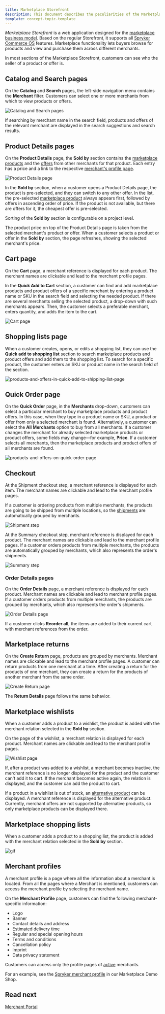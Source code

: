 ```yaml
---
title: Marketplace Storefront
description: This document describes the peculiarities of the Marketplace Storefront application.
template: concept-topic-template
---
```


*Marketplace Storefront* is a web application designed for the [marketplace business model](/docs/marketplace/user/intro-to-spryker-marketplace/marketplace-concept.html). Based on the regular Storefront, it supports all [Spryker Commerce OS](/docs/scos/user/intro-to-spryker/intro-to-spryker.html) features. Marketplace functionality lets buyers browse for products and view and purchase them across different merchants.

In most sections of the Marketplace Storefront, customers can see who the seller of a product or offer is.

## Catalog and Search pages

On the **Catalog** and **Search** pages, the left-side navigation menu contains the **Merchant** filter. Customers can select one or more merchants from which to view products or offers.

![Catalog and Search pages](https://spryker.s3.eu-central-1.amazonaws.com/docs/Marketplace/user+guides/Intro+to+the+Spryker+Marketplace/Marketplace+Storefront/catalog-and-search-pages.png)

If searching by merchant name in the search field, products and offers of the relevant merchant are displayed in the search suggestions and search results.

## Product Details pages

On the **Product Details** page, the **Sold by** section contains the [marketplace products](/docs/marketplace/user/features/marketplace-product-feature-overview.html) and the [offers](/docs/marketplace/user/features/marketplace-product-offer-feature-overview.html) from other merchants for that product. Each entry has a price and a link to the respective [merchant's profile page](#merchant-profiles).

![Product Details page](https://spryker.s3.eu-central-1.amazonaws.com/docs/Marketplace/user+guides/Intro+to+the+Spryker+Marketplace/Marketplace+Storefront/product-details-page.png)

In the **Sold by** section, when a customer opens a Product Details page, the product is pre-selected, and they can switch to any other offer. In the list, the pre-selected [marketplace product](/docs/marketplace/user/features/marketplace-product-feature-overview.html) always appears first, followed by offers in ascending order of price. If the product is not available, but there are offers for it, the cheapest offer is pre-selected.

Sorting of the **Sold by** section is configurable on a project level.

The product price on top of the Product Details page is taken from the selected merchant's product or offer. When a customer selects a product or offer in the **Sold by** section, the page refreshes, showing the selected merchant's price.

## Cart page

On the **Cart** page, a merchant reference is displayed for each product. The merchant names are clickable and lead to the merchant profile pages.

In the **Quick Add to Cart** section, a customer can find and add marketplace products and product offers of a specific merchant by entering a product name or SKU in the search field and selecting the needed product. If there are several merchants selling the selected product, a drop-down with such merchants appears. Then, the customer selects a preferable merchant, enters quantity, and adds the item to the cart.

![Cart page](https://spryker.s3.eu-central-1.amazonaws.com/docs/Marketplace/user+guides/Intro+to+the+Spryker+Marketplace/Marketplace+Storefront/cart-merchant-relations.png)

## Shopping lists page

When a customer creates, opens, or edits a shopping list, they can use the **Quick add to shopping list** section to search marketplace products and product offers and add them to the shopping list. To search for a specific product, the customer enters an SKU or product name in the search field of the section.

![products-and-offers-in-quick-add-to-shipping-list-page](https://spryker.s3.eu-central-1.amazonaws.com/docs/marketplace/user/intro-to-spryker-marketplace/marketplace-storefront.md/products-and-offers-in-quick-add-to-shipping-list.png)

## Quick Order page

On the **Quick Order** page, in the **Merchants** drop-down, customers can select a particular merchant to buy marketplace products and product offers. In this case, when they type in a product name or SKU, a product or offer from only a selected merchant is found. Alternatively, a customer can select the **All Merchants** option to buy from all merchants. If a customer changes the merchant for already selected marketplace products or product offers, some fields may change—for example, **Price**. If a customer selects all merchants, then the marketplace products and product offers of all merchants are found.

![products-and-offers-on-quick-order-page](https://spryker.s3.eu-central-1.amazonaws.com/docs/marketplace/user/intro-to-spryker-marketplace/marketplace-storefront.md/products-and-offers-on-quick-order-page.png)


## Checkout

At the Shipment checkout step, a merchant reference is displayed for each item. The merchant names are clickable and lead to the merchant profile pages.

If a customer is ordering products from multiple merchants, the products are going to be shipped from multiple locations, so the [shipments](/docs/marketplace/user/features/marketplace-shipment-feature-overview.html) are automatically grouped by merchants.

![Shipment step](https://spryker.s3.eu-central-1.amazonaws.com/docs/Marketplace/user+guides/Intro+to+the+Spryker+Marketplace/Marketplace+Storefront/shipment-step.png)

At the Summary checkout step,  merchant reference is displayed for each product. The merchant names are clickable and lead to the merchant profile pages. If a customer orders products from multiple merchants, the products are automatically grouped by merchants, which also represents the order's shipments.

![Summary step](https://spryker.s3.eu-central-1.amazonaws.com/docs/Marketplace/user+guides/Intro+to+the+Spryker+Marketplace/Marketplace+Storefront/summary-step.png)

### Order Details pages

On the **Order Details** page, a merchant reference is displayed for each product. Merchant names are clickable and lead to merchant profile pages. If a customer orders products from multiple merchants, the products are grouped by merchants, which also represents the order's shipments.

![Order Details page](https://spryker.s3.eu-central-1.amazonaws.com/docs/Marketplace/user+guides/Intro+to+the+Spryker+Marketplace/Marketplace+Storefront/order-details-page.png)

If a customer clicks **Reorder all**, the items are added to their current cart with merchant references from the order.

## Marketplace returns

On the **Create Return** page, products are grouped by merchants. Merchant names are clickable and lead to the merchant profile pages. A customer can return products from one merchant at a time. After creating a return for the products of one merchant, they can create a return for the products of another merchant from the same order.

![Create Return page](https://spryker.s3.eu-central-1.amazonaws.com/docs/Marketplace/user+guides/Intro+to+the+Spryker+Marketplace/Marketplace+Storefront/create-return-page.png)

The **Return Details** page follows the same behavior.

## Marketplace wishlists

When a customer adds a product to a wishlist, the product is added with the merchant relation selected in the **Sold by** section.

On the page of the wishlist, a merchant relation is displayed for each product. Merchant names are clickable and lead to the merchant profile pages.

![Wishlist page](https://spryker.s3.eu-central-1.amazonaws.com/docs/Marketplace/user+guides/Intro+to+the+Spryker+Marketplace/Marketplace+Storefront/wishlist-page.png)

If, after a product was added to a wishlist, a merchant becomes inactive, the merchant reference is no longer displayed for the product and the customer can't add it to cart. If the merchant becomes active again, the relation is displayed, and the customer can add the product to cart.

If a product in a wishlist is out of stock, an [alternative product](/docs/scos/user/features/alternative-products-feature-overview.html) can be displayed. A merchant reference is displayed for the alternative product. Currently, merchant offers are not supported by alternative products, so only marketplace products can be displayed there.

## Marketplace shopping lists

When a customer adds a product to a shopping list, the product is added with the merchant relation selected in the **Sold by** section.

![gif](https://spryker.s3.eu-central-1.amazonaws.com/docs/Marketplace/user+guides/Features/Marketplace+Shopping+List/add-marketplace-product-and-offer-to-shopping-list.gif)

## Merchant profiles

A merchant profile is a page where all the information about a merchant is located. From all the pages where a Merchant is mentioned, customers can access the merchant profile by selecting the merchant name.

On the **Merchant Profile** page, customers can find the following merchant-specific information:

* Logo
* Banner
* Contact details and address
* Estimated delivery time
* Regular and special opening hours
* Terms and conditions
* Cancellation policy
* Imprint
* Data privacy statement

Customers can access only the profile pages of [active](/docs/marketplace/user/features/marketplace-merchant-feature-overview/marketplace-merchant-feature-overview.html#active-merchants) merchants.

For an example, see the [Spryker merchant profile](https://www.de.b2c-marketplace.demo-spryker.com/en/merchant/spryker) in our Marketplace Demo Shop.

## Read next

[Merchant Portal](/docs/marketplace/user/intro-to-spryker-marketplace/marketplace-storefront.html)
